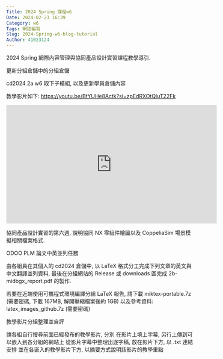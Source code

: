 ```yaml
---
Title: 2024 Spring 課程w6
Date: 2024-02-23 16:39
Category: w6
Tags: 網誌編寫
Slug: 2024-Spring-w6-blog-tutorial
Author: 41023124
---
```


2024 Spring 網際內容管理與協同產品設計實習課程教學導引.

<!-- PELICAN_END_SUMMARY -->

更新分組倉儲中的分組倉儲

cd2024 2a w6 取下子模組, 以及更新學員倉儲內容

教學影片如下:
https://youtu.be/BtYUHe8Actk?si=zpEdRXOtQluT22Fk

<iframe width="560" height="315" src="https://www.youtube.com/embed/BtYUHe8Actk?si=zpEdRXOtQluT22Fk" title="YouTube video player" frameborder="0" allow="accelerometer; autoplay; clipboard-write; encrypted-media; gyroscope; picture-in-picture; web-share" referrerpolicy="strict-origin-when-cross-origin" allowfullscreen></iframe>

協同產品設計實習的第六週, 說明協同 NX 零組件繪圖以及 CoppeliaSim 場景模擬相關檔案格式.

ODOO PLM 論文中英並列任務

由各組員在其個人的 cd2024 倉儲中, 以 LaTeX 格式分工完成下列文章的英文與中文翻譯並列資料, 最後在分組網站的 Release 或 downloads 區完成 2b-midbgx_report.pdf 的製作.

若要在近端使用可攜程式環境編譯分組 LaTeX 報告, 請下載 miktex-portable.7z (需要密碼, 下載 167MB, 解開壓縮檔案後約 1GB) 以及參考資料: latex_images_github.7z (需要密碼)

教學影片分組整理並自評

請各組自行搜尋前面已經發布的教學影片, 分別
在影片上填上字幕, 另行上傳到可以嵌入到各分組的網站上
從影片字幕中整理出逐字稿, 放在影片下方, 以 .txt 連結安排
並在各嵌入的教學影片下方, 以摘要方式說明該影片的教學重點
